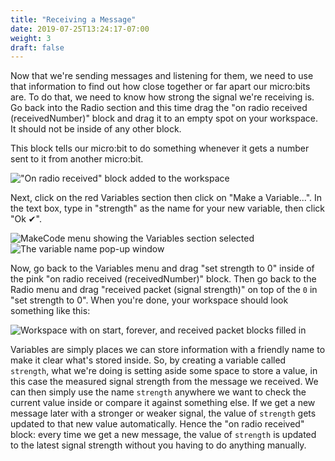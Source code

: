 ```yaml
---
title: "Receiving a Message"
date: 2019-07-25T13:24:17-07:00
weight: 3
draft: false
---
```


Now that we're sending messages and listening for them, we need to use that information to find out how close together or far apart our micro:bits are. To do that, we need to know how strong the signal we're receiving is. Go back into the Radio section and this time drag the "on radio received (receivedNumber)" block and drag it to an empty spot on your workspace. It should not be inside of any other block.

This block tells our micro:bit to do something whenever it gets a number sent to it from another micro:bit.

!["On radio received" block added to the workspace](../img/onRadioReceived.png)

Next, click on the red Variables section then click on "Make a Variable...". In the text box, type in "strength" as the name for your new variable, then click "Ok ✔".

![MakeCode menu showing the Variables section selected](../img/makeVariable.png)
![The variable name pop-up window](../img/variableModal.png)

Now, go back to the Variables menu and drag "set strength to 0" inside of the pink "on radio received (receivedNumber)" block. Then go back to the Radio menu and drag "received packet (signal strength)" on top of the `0️` in "set strength to 0️". When you're done, your workspace should look something like this:

![Workspace with on start, forever, and received packet blocks filled in](../img/savedRSSI.png)

Variables are simply places we can store information with a friendly name to make it clear what's stored inside. So, by creating a variable called `strength`, what we're doing is setting aside some space to store a value, in this case the measured signal strength from the message we received. We can then simply use the name `strength` anywhere we want to check the current value inside or compare it against something else. If we get a new message later with a stronger or weaker signal, the value of `strength` gets updated to that new value automatically. Hence the "on radio received" block: every time we get a new message, the value of `strength` is updated to the latest signal strength without you having to do anything manually.
